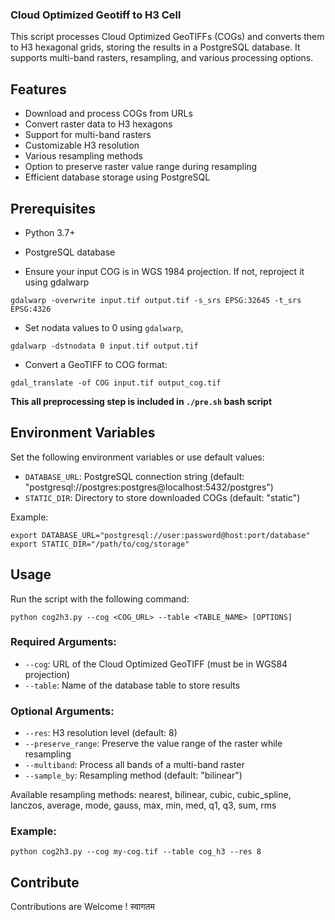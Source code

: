 ### Cloud Optimized Geotiff to H3 Cell

This script processes Cloud Optimized GeoTIFFs (COGs) and converts them to H3 hexagonal grids, storing the results in a PostgreSQL database. It supports multi-band rasters, resampling, and various processing options.

## Features

- Download and process COGs from URLs
- Convert raster data to H3 hexagons
- Support for multi-band rasters
- Customizable H3 resolution
- Various resampling methods
- Option to preserve raster value range during resampling
- Efficient database storage using PostgreSQL

## Prerequisites

- Python 3.7+
- PostgreSQL database

- Ensure your input COG is in WGS 1984 projection. If not, reproject it using gdalwarp

```shell
gdalwarp -overwrite input.tif output.tif -s_srs EPSG:32645 -t_srs EPSG:4326
```

- Set nodata values to 0 using `gdalwarp`, 
```shell
gdalwarp -dstnodata 0 input.tif output.tif
```

- Convert a GeoTIFF to COG format:
```shell
gdal_translate -of COG input.tif output_cog.tif
```

**This all preprocessing step is included in `./pre.sh` bash script**

## Environment Variables

Set the following environment variables or use default values:

- `DATABASE_URL`: PostgreSQL connection string (default: "postgresql://postgres:postgres@localhost:5432/postgres")
- `STATIC_DIR`: Directory to store downloaded COGs (default: "static")

Example:
```shell
export DATABASE_URL="postgresql://user:password@host:port/database"
export STATIC_DIR="/path/to/cog/storage"
```
## Usage

Run the script with the following command:
```shell
python cog2h3.py --cog <COG_URL> --table <TABLE_NAME> [OPTIONS]
```
### Required Arguments:

- `--cog`: URL of the Cloud Optimized GeoTIFF (must be in WGS84 projection)
- `--table`: Name of the database table to store results

### Optional Arguments:

- `--res`: H3 resolution level (default: 8)
- `--preserve_range`: Preserve the value range of the raster while resampling
- `--multiband`: Process all bands of a multi-band raster
- `--sample_by`: Resampling method (default: "bilinear")

Available resampling methods: nearest, bilinear, cubic, cubic_spline, lanczos, average, mode, gauss, max, min, med, q1, q3, sum, rms

### Example:
```shell
python cog2h3.py --cog my-cog.tif --table cog_h3 --res 8
```

## Contribute 

Contributions are Welcome ! स्वागतम

